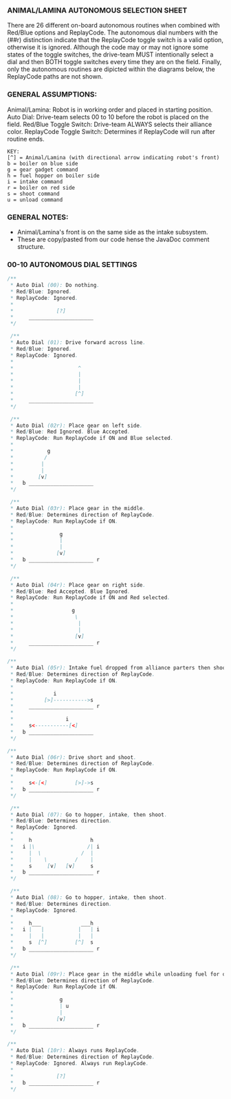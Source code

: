 ### ANIMAL/LAMINA AUTONOMOUS SELECTION SHEET
There are 26 different on-board autonomous routines when combined with Red/Blue
options and ReplayCode. The autonomous dial numbers with the (##r) distinction
indicate that the ReplayCode toggle switch is a valid option, otherwise it is
ignored. Although the code may or may not ignore some states of the toggle
switches, the drive-team MUST intentionally select a dial and then BOTH toggle
switches every time they are on the field. Finally, only the autonomous routines
are dipicted within the diagrams below, the ReplayCode paths are not shown.

### GENERAL ASSUMPTIONS:
Animal/Lamina: Robot is in working order and placed in starting position.
Auto Dial: Drive-team selects 00 to 10 before the robot is placed on the field.
Red/Blue Toggle Switch: Drive-team ALWAYS selects their alliance color.
ReplayCode Toggle Switch: Determines if ReplayCode will run after routine ends.

```
KEY:
[^] = Animal/Lamina (with directional arrow indicating robot's front)
b = boiler on blue side
g = gear gadget command
h = fuel hopper on boiler side
i = intake command
r = boiler on red side
s = shoot command
u = unload command
```

### GENERAL NOTES:
* Animal/Lamina's front is on the same side as the intake subsystem.
* These are copy/pasted from our code hense the JavaDoc comment structure.

### 00-10 AUTONOMOUS DIAL SETTINGS

```Java
/**
 * Auto Dial (00): Do nothing.
 * Red/Blue: Ignored.
 * ReplayCode: Ignored.
 *
 *              [?]
 *     _____________________
 */

 /**
 * Auto Dial (01): Drive forward across line.
 * Red/Blue: Ignored.
 * ReplayCode: Ignored.
 *
 *                     ^
 *                     |
 *                     |
 *                     |
 *                    [^]
 *     _____________________
 */

 /**
 * Auto Dial (02r): Place gear on left side.
 * Red/Blue: Red Ignored. Blue Accepted.
 * ReplayCode: Run ReplayCode if ON and Blue selected.
 *
 *           g
 *          /
 *         |
 *         |
 *        [v]
 *   b _____________________
 */

 /**
 * Auto Dial (03r): Place gear in the middle.
 * Red/Blue: Determines direction of ReplayCode.
 * ReplayCode: Run ReplayCode if ON.
 *
 *               g
 *               |
 *               |
 *              [v]
 *   b _____________________ r
 */

 /**
 * Auto Dial (04r): Place gear on right side.
 * Red/Blue: Red Accepted. Blue Ignored.
 * ReplayCode: Run ReplayCode if ON and Red selected.
 *
 *                   g
 *                    \
 *                     |
 *                     |
 *                    [v]
 *     _____________________ r
 */

/**
 * Auto Dial (05r): Intake fuel dropped from alliance parters then shoot.
 * Red/Blue: Determines direction of ReplayCode.
 * ReplayCode: Run ReplayCode if ON.
 *
 *             i
 *          [>]----------->s
 *     _____________________ r
 *
 *                 i
 *     s<-----------[<]
 *   b _____________________
 */

/**
 * Auto Dial (06r): Drive short and shoot.
 * Red/Blue: Determines direction of ReplayCode.
 * ReplayCode: Run ReplayCode if ON.
 *
 *     s<-[<]         [>]->s
 *   b _____________________ r
 */

 /**
 * Auto Dial (07): Go to hopper, intake, then shoot.
 * Red/Blue: Determines direction.
 * ReplayCode: Ignored.
 *
 *     h                   h
 *   i |\                 /| i
 *     |  \             /  |
 *     |    \         /    |
 *     s     [v]   [v]     s
 *   b _____________________ r
 */

 /**
 * Auto Dial (08): Go to hopper, intake, then shoot.
 * Red/Blue: Determines direction.
 * ReplayCode: Ignored.
 *
 *     h___             ___h
 *   i |   |           |   | i
 *     |   |           |   |
 *     s  [^]         [^]  s
 *   b _____________________ r
 */

 /**
 * Auto Dial (09r): Place gear in the middle while unloading fuel for others.
 * Red/Blue: Determines direction of ReplayCode.
 * ReplayCode: Run ReplayCode if ON.
 *
 *               g
 *               | u
 *               |
 *              [v]
 *   b _____________________ r
 */

/**
 * Auto Dial (10r): Always runs ReplayCode.
 * Red/Blue: Determines direction of ReplayCode.
 * ReplayCode: Ignored. Always run ReplayCode.
 *
 *              [?]
 *   b _____________________ r
 */
```